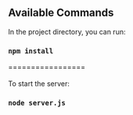 
## Available Commands

In the project directory, you can run:
### `npm install`


=================<br><br>
To start the server:
### `node server.js`
